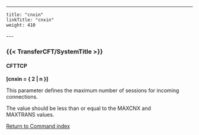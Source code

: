 ---
    title: "cnxin"
    linkTitle: "cnxin"
    weight: 410
---<span id="cnxin"></span>

### {{< TransferCFT/SystemTitle  >}}

#### CFTTCP

****[cnxin = { 2 &#124; n }]****

This parameter defines the maximum number of sessions for incoming connections.

The value should be less than or equal to the MAXCNX and MAXTRANS values.

[Return to Command index](../../)
